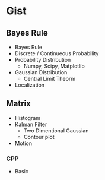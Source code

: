 # Gist

## Bayes Rule

- Bayes Rule
- Discrete / Continueous Probability
- Probability Distribution
    - Numpy, Scipy, Matplotlib
- Gaussian Distribution
    - Central Limit Theorm
- Localization

## Matrix

- Histogram
- Kalman Filter
    - Two Dimentional Gaussian
    - Contour plot
- Motion

### CPP

- Basic